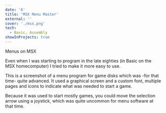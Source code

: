 ```yaml
---
date: '6'
title: 'MSX Menu Master'
external: ''
cover: './msx.png'
tech:
  - Basic, Assembly
showInProjects: true
---
```


Menus on MSX

Even when I was starting to program in the late eighties (in Basic on the MSX homecomputer) I tried to make it more easy to use.

This is a screenshot of a menu program for game disks which was -for that time- quite advanced. It used a graphical screen and a custom font, multiple pages and icons to indicate what was needed to start a game.

Because it was used to start mostly games, you could move the selection arrow using a joystick, which was quite uncommon for menu software at that time.
